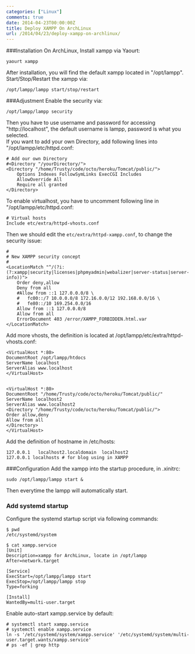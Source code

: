 ```yaml
---
categories: ["Linux"]
comments: true
date: 2014-04-23T00:00:00Z
title: Deploy XAMPP On ArchLinux
url: /2014/04/23/deploy-xampp-on-archlinux/
---
```


###Installation
On ArchLinux, Install xampp via Yaourt:     

```
yaourt xampp

```
After installation, you will find the default xampp located in "/opt/lampp". Start/Stop/Restart the xampp via:

```
/opt/lampp/lampp start/stop/restart

```
###Adjustment
Enable the security via:    

```
/opt/lampp/lampp security

```
Then you have to use username and password for accessing "http://localhost", the default username is lampp, password is what you selected.     
If you want to add your own Directory, add following lines into "/opt/lampp/etc/httpd.conf:     

```
# Add our own Directory
#<Directory "/yourDirectory/">
<Directory "/home/Trusty/code/octo/heroku/Tomcat/public/">
    Options Indexes FollowSymLinks ExecCGI Includes
    AllowOverride All
    Require all granted
</Directory>

```

To enable virtualhost, you have to uncomment following line in "/opt/lampp/etc/httpd.conf:    

```
# Virtual hosts
Include etc/extra/httpd-vhosts.conf

```
Then we should edit the `etc/extra/httpd-xampp.conf`, to change the security issue:     

```
#
# New XAMPP security concept
#
<LocationMatch "^/(?i:(?:xampp|security|licenses|phpmyadmin|webalizer|server-status|server-info))">
	Order deny,allow
	Deny from all
	#Allow from ::1 127.0.0.0/8 \
	#	fc00::/7 10.0.0.0/8 172.16.0.0/12 192.168.0.0/16 \
	#	fe80::/10 169.254.0.0/16
	Allow from ::1 127.0.0.0/8
	Allow from all
	ErrorDocument 403 /error/XAMPP_FORBIDDEN.html.var
</LocationMatch>

```

Add more vhosts, the definition is located at /opt/lampp/etc/extra/httpd-vhosts.conf:    

```
<VirtualHost *:80>
DocumentRoot /opt/lampp/htdocs
ServerName localhost
ServerAlias www.localhost
</VirtualHost>


<VirtualHost *:80>
DocumentRoot "/home/Trusty/code/octo/heroku/Tomcat/public/"
ServerName localhost2
ServerAlias www.localhost2
<Directory "/home/Trusty/code/octo/heroku/Tomcat/public/">
Order allow,deny
Allow from all
</Directory>
</VirtualHost>

```
Add the definition of hostname in /etc/hosts:

```
127.0.0.1	localhost2.localdomain	localhost2
127.0.0.1 localhosts # for blog using in XAMPP

```
###Configuration
Add the xampp into the startup procedure, in .xinitrc:    

```
sudo /opt/lampp/lampp start &

```
Then everytime the lampp will automatically start. 

### Add systemd startup
Configure the systemd startup script via following commands:    

```
$ pwd
/etc/systemd/system

$ cat xampp.service
[Unit]
Description=xampp for ArchLinux, locate in /opt/lampp
After=network.target

[Service]
ExecStart=/opt/lampp/lampp start 
ExecStop=/opt/lampp/lampp stop
Type=forking

[Install]
WantedBy=multi-user.target

```
Enable auto-start xampp.service by default: 

```
# systemctl start xampp.service
# systemctl enable xampp.service
ln -s '/etc/systemd/system/xampp.service' '/etc/systemd/system/multi-user.target.wants/xampp.service'
# ps -ef | grep http

```
